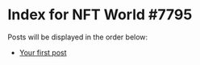 # Index for NFT World #7795
Posts will be displayed in the order below:

- [Your first post](./001-first.md)

